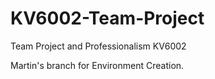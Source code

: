 # KV6002-Team-Project
Team Project and Professionalism KV6002

Martin's branch for Environment Creation.
